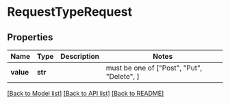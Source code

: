 # RequestTypeRequest


## Properties
Name | Type | Description | Notes
------------ | ------------- | ------------- | -------------
**value** | **str** |  |  must be one of ["Post", "Put", "Delete", ]

[[Back to Model list]](../README.md#documentation-for-models) [[Back to API list]](../README.md#documentation-for-api-endpoints) [[Back to README]](../README.md)



